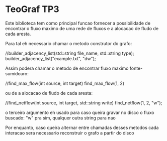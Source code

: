 # TeoGraf TP3

Este biblioteca tem como principal funcao fornecer a possibilidade de encontrar o fluxo maximo de uma rede de fluxos e a alocacao de fludo de cada aresta.

Para tal eh necessario chamar o metodo construtor do grafo:

//builder_adjacency_list(std::string file_name, std::string type);
builder_adjacency_list("example.txt", "dw");

Assim podera chamar o metodo de encontrar fluxo maximo fonte-sumidouro:

//find_max_flow(int source, int target)
find_max_flow(1, 2)

ou de a alocacao de fludo de cada aresta:

//find_netflow(int source, int target, std::string write)
find_netflow(1, 2, "w");

o terceiro argumento eh usado para caso queira gravar no disco o fluxo buscado: "w" pra sim, qualquer outra string para nao

Por enquanto, caso queira alternar entre chamadas desses metodos cada interacao sera necessario reconstruir o grafo a partir do disco
